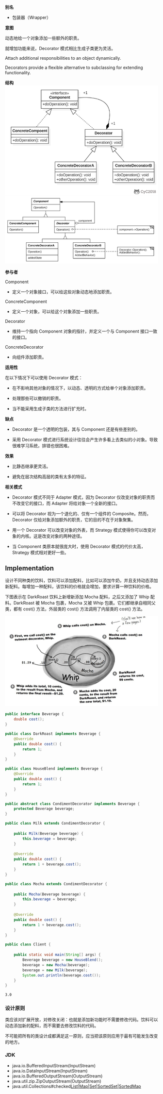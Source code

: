 **别名**

-   包装器（Wrapper）

**意图**

动态地给一个对象添加一些额外的职责。

就增加功能来说，Decorator 模式相比生成子类更为灵活。

Attach additional responsibilities to an object dynamically.

Decorators provide a flexible alternative to subclassing for extending
functionality.

**结构**
![](image/2021-04-10-15-47-29.png)
![225319129467.png](media/688b6a2cfb78ed1f0b1a37b98f116dc9.png)

**参与者**

Component

-   定义一个对象接口，可以给这些对象动态地添加职责。

ConcreteComponent

-   定义一个对象，可以给这个对象添加一些职责。

Decorator

-   维持一个指向 Component 对象的指针，并定义一个与 Component 接口一致的接口。

ConcreteDecorator

-   向组件添加职责。

**适用性**

在以下情况下可以使用 Decorator 模式：

-   在不影响其他对象的情况下，以动态、透明的方式给单个对象添加职责。

-   处理那些可以撤销的职责。

-   当不能采用生成子类的方法进行扩充时。

**缺点**

-   Decorator 是一个透明的包装，其与 Component 还是有些差别的。

-   采用 Decorator
    模式进行系统设计往往会产生许多看上去类似的小对象。导致很难学习系统，排错也很困难。

**效果**

-   比静态继承更灵活。

-   避免在层次结构高层的类有太多的特征。

**相关模式**

-   Decorator 模式不同于 Adapter 模式，因为 Decorator
    仅改变对象的职责而不改变它的接口，而 Adapter 将给对象一个全新的接口。

-   可以将 Decorator 视为一个退化的、仅有一个组件的 Composite。然而，Decorator
    仅给对象添加额外的职责，它的目的不在于对象聚集。

-   用一个 Decorator 可以改变对象的外表，而 Strategy
    模式使得你可以改变对象的内核。这是改变对象的两种途径。

-   当 Component 类原本就很庞大时，使用 Decorator 模式的代价太高，Strategy
    模式相对更好一些。


## Implementation

设计不同种类的饮料，饮料可以添加配料，比如可以添加牛奶，并且支持动态添加新配料。每增加一种配料，该饮料的价格就会增加，要求计算一种饮料的价格。

下图表示在 DarkRoast 饮料上新增新添加 Mocha 配料，之后又添加了 Whip 配料。DarkRoast 被 Mocha 包裹，Mocha 又被 Whip 包裹。它们都继承自相同父类，都有 cost() 方法，外层类的 cost() 方法调用了内层类的 cost() 方法。

![](image/2021-04-10-15-47-08.png)


```java
public interface Beverage {
    double cost();
}
```

```java
public class DarkRoast implements Beverage {
    @Override
    public double cost() {
        return 1;
    }
}
```

```java
public class HouseBlend implements Beverage {
    @Override
    public double cost() {
        return 1;
    }
}
```

```java
public abstract class CondimentDecorator implements Beverage {
    protected Beverage beverage;
}
```

```java
public class Milk extends CondimentDecorator {

    public Milk(Beverage beverage) {
        this.beverage = beverage;
    }

    @Override
    public double cost() {
        return 1 + beverage.cost();
    }
}
```

```java
public class Mocha extends CondimentDecorator {

    public Mocha(Beverage beverage) {
        this.beverage = beverage;
    }

    @Override
    public double cost() {
        return 1 + beverage.cost();
    }
}
```

```java
public class Client {

    public static void main(String[] args) {
        Beverage beverage = new HouseBlend();
        beverage = new Mocha(beverage);
        beverage = new Milk(beverage);
        System.out.println(beverage.cost());
    }
}
```

```html
3.0
```

### 设计原则

类应该对扩展开放，对修改关闭：也就是添加新功能时不需要修改代码。饮料可以动态添加新的配料，而不需要去修改饮料的代码。

不可能把所有的类设计成都满足这一原则，应当把该原则应用于最有可能发生改变的地方。

### JDK

- java.io.BufferedInputStream(InputStream)
- java.io.DataInputStream(InputStream)
- java.io.BufferedOutputStream(OutputStream)
- java.util.zip.ZipOutputStream(OutputStream)
- java.util.Collections#checked[List|Map|Set|SortedSet|SortedMap]()
